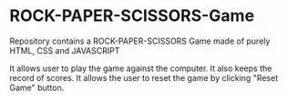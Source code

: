 # ROCK-PAPER-SCISSORS-Game
Repository contains a ROCK-PAPER-SCISSORS Game made of purely HTML, CSS and JAVASCRIPT

It allows user to play the game against the computer.
It also keeps the record of scores.
It allows the user to reset the game by clicking "Reset Game" button.

